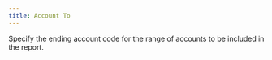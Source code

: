 ```yaml
---
title: Account To
---
```



Specify the ending account code for the range of accounts to be included  in the report.
